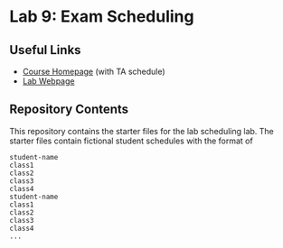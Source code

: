 # Lab 9: Exam Scheduling

## Useful Links
 * [Course Homepage](https://williams-cs.github.io/cs136-f19-www/index.html) (with TA schedule)
 * [Lab Webpage](https://williams-cs.github.io/cs136-f19-www/labs/exam_scheduling.html)


## Repository Contents
This repository contains the starter files for the lab scheduling lab.
The starter files contain fictional student schedules with the format of
```
student-name
class1
class2
class3
class4
student-name
class1
class2
class3
class4
...
```
